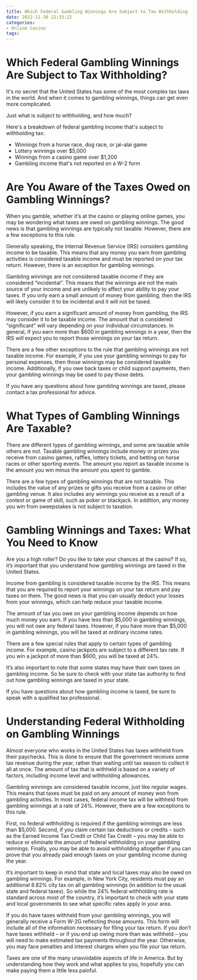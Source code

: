 ```yaml
---
title: Which Federal Gambling Winnings Are Subject to Tax Withholding
date: 2022-11-30 22:33:22
categories:
- Online Casino
tags:
---
```



#  Which Federal Gambling Winnings Are Subject to Tax Withholding?

It's no secret that the United States has some of the most complex tax laws in the world. And when it comes to gambling winnings, things can get even more complicated.

Just what is subject to withholding, and how much?

Here's a breakdown of federal gambling income that's subject to withholding tax:

- Winnings from a horse race, dog race, or jai-alai game
- Lottery winnings over $5,000
- Winnings from a casino game over $1,200
- Gambling income that's not reported on a W-2 form

#  Are You Aware of the Taxes Owed on Gambling Winnings?

When you gamble, whether it’s at the casino or playing online games, you may be wondering what taxes are owed on gambling winnings. The good news is that gambling winnings are typically not taxable. However, there are a few exceptions to this rule.

Generally speaking, the Internal Revenue Service (IRS) considers gambling income to be taxable. This means that any money you earn from gambling activities is considered taxable income and must be reported on your tax return. However, there is an exception for gambling winnings.

Gambling winnings are not considered taxable income if they are considered “incidental”. This means that the winnings are not the main source of your income and are unlikely to affect your ability to pay your taxes. If you only earn a small amount of money from gambling, then the IRS will likely consider it to be incidental and it will not be taxed.

However, if you earn a significant amount of money from gambling, the IRS may consider it to be taxable income. The amount that is considered “significant” will vary depending on your individual circumstances. In general, if you earn more than $600 in gambling winnings in a year, then the IRS will expect you to report those winnings on your tax return.

There are a few other exceptions to the rule that gambling winnings are not taxable income. For example, if you use your gambling winnings to pay for personal expenses, then those winnings may be considered taxable income. Additionally, if you owe back taxes or child support payments, then your gambling winnings may be used to pay those debts.

If you have any questions about how gambling winnings are taxed, please contact a tax professional for advice.

#  What Types of Gambling Winnings Are Taxable?

There are different types of gambling winnings, and some are taxable while others are not. Taxable gambling winnings include money or prizes you receive from casino games, raffles, lottery tickets, and betting on horse races or other sporting events. The amount you report as taxable income is the amount you win minus the amount you spent to gamble.

There are a few types of gambling winnings that are not taxable. This includes the value of any prizes or gifts you receive from a casino or other gambling venue. It also includes any winnings you receive as a result of a contest or game of skill, such as poker or blackjack. In addition, any money you win from sweepstakes is not subject to taxation.

#  Gambling Winnings and Taxes: What You Need to Know

Are you a high roller? Do you like to take your chances at the casino? If so, it’s important that you understand how gambling winnings are taxed in the United States.

Income from gambling is considered taxable income by the IRS. This means that you are required to report your winnings on your tax return and pay taxes on them. The good news is that you can usually deduct your losses from your winnings, which can help reduce your taxable income.

The amount of tax you owe on your gambling income depends on how much money you earn. If you have less than $5,000 in gambling winnings, you will not owe any federal taxes. However, if you have more than $5,000 in gambling winnings, you will be taxed at ordinary income rates.

There are a few special rules that apply to certain types of gambling income. For example, casino jackpots are subject to a different tax rate. If you win a jackpot of more than $600, you will be taxed at 24%.

It’s also important to note that some states may have their own taxes on gambling income. So be sure to check with your state tax authority to find out how gambling winnings are taxed in your state.

If you have questions about how gambling income is taxed, be sure to speak with a qualified tax professional.

#  Understanding Federal Withholding on Gambling Winnings

Almost everyone who works in the United States has taxes withheld from their paychecks. This is done to ensure that the government receives some tax revenue during the year, rather than waiting until tax season to collect it all at once. The amount of tax that is withheld is based on a variety of factors, including income level and withholding allowances.

Gambling winnings are considered taxable income, just like regular wages. This means that taxes must be paid on any amount of money won from gambling activities. In most cases, federal income tax will be withheld from gambling winnings at a rate of 24%. However, there are a few exceptions to this rule.

First, no federal withholding is required if the gambling winnings are less than $5,000. Second, if you claim certain tax deductions or credits – such as the Earned Income Tax Credit or Child Tax Credit – you may be able to reduce or eliminate the amount of federal withholding on your gambling winnings. Finally, you may be able to avoid withholding altogether if you can prove that you already paid enough taxes on your gambling income during the year.

It’s important to keep in mind that state and local taxes may also be owed on gambling winnings. For example, in New York City, residents must pay an additional 8.82% city tax on all gambling winnings (in addition to the usual state and federal taxes). So while the 24% federal withholding rate is standard across most of the country, it’s important to check with your state and local governments to see what specific rates apply in your area.

If you do have taxes withheld from your gambling winnings, you will generally receive a Form W-2G reflecting those amounts. This form will include all of the information necessary for filing your tax return. If you don’t have taxes withheld – or if you end up owing more than was withheld – you will need to make estimated tax payments throughout the year. Otherwise, you may face penalties and interest charges when you file your tax return.

Taxes are one of the many unavoidable aspects of life in America. But by understanding how they work and what applies to you, hopefully you can make paying them a little less painful.